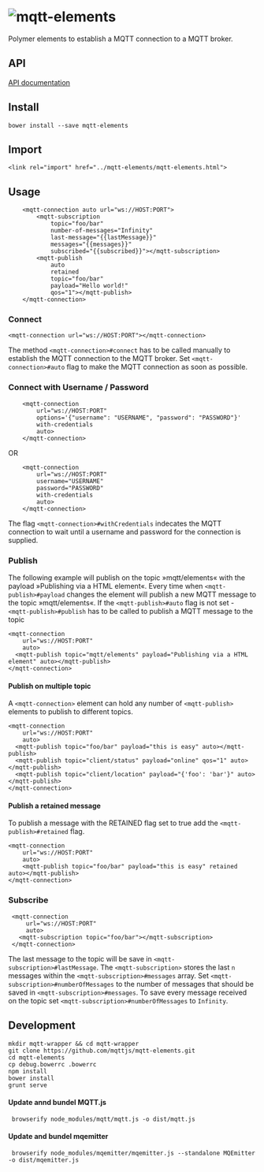 ![mqtt-elements](https://raw.githubusercontent.com/mqttjs/mqtt-elements/67266290fe6a0b6b3ff51418efb7c1c0662c78c5/assets/mqtt-elements.png)
=======

Polymer elements to establish a MQTT connection to a MQTT broker.
 
## API

[API documentation](http://mqttjs.github.io/mqtt-elements/bower_components/mqtt-elements/)

## Install

```
bower install --save mqtt-elements
```

## Import

```
<link rel="import" href="../mqtt-elements/mqtt-elements.html">
```

## Usage

```
    <mqtt-connection auto url="ws://HOST:PORT">
        <mqtt-subscription
            topic="foo/bar"
            number-of-messages="Infinity"
            last-message="{{lastMessage}}"
            messages="{{messages}}"
            subscribed="{{subscribed}}"></mqtt-subscription>
        <mqtt-publish 
            auto
            retained
            topic="foo/bar"
            payload="Hello world!"
            qos="1"></mqtt-publish>        
    </mqtt-connection>
```

### Connect 

```
<mqtt-connection url="ws://HOST:PORT"></mqtt-connection>
```

The method `<mqtt-connection>#connect` has to be called manually to establish the MQTT connection to the MQTT broker. 
Set `<mqtt-connection>#auto` flag to make the MQTT connection as soon as possible.   


### Connect with Username / Password

```
    <mqtt-connection
        url="ws://HOST:PORT"
        options='{"username": "USERNAME", "password": "PASSWORD"}'
        with-credentials
        auto>
    </mqtt-connection>
```

OR

```
    <mqtt-connection
        url="ws://HOST:PORT"
        username="USERNAME"
        password="PASSWORD"
        with-credentials
        auto>
    </mqtt-connection>
```

The flag `<mqtt-connection>#withCredentials` indecates the MQTT connection to wait until a username and password for 
the connection is supplied.

### Publish

The following example will publish on the topic »mqtt/elements« with the payload »Publishing via a HTML element«.
Every time when `<mqtt-publish>#payload` changes the element will publish a new MQTT message to the topic »mqtt/elements«.
If the `<mqtt-publish>#auto` flag is not set - `<mqtt-publish>#publish` has to be called to publish a MQTT message to the topic 

```
<mqtt-connection
    url="ws://HOST:PORT"
    auto>
  <mqtt-publish topic="mqtt/elements" payload="Publishing via a HTML element" auto></mqtt-publish>
</mqtt-connection>
```

#### Publish on multiple topic

A `<mqtt-connection>` element can hold any number of `<mqtt-publish>` elements to publish to different topics.
 
```
<mqtt-connection
    url="ws://HOST:PORT"
    auto>
  <mqtt-publish topic="foo/bar" payload="this is easy" auto></mqtt-publish>
  <mqtt-publish topic="client/status" payload="online" qos="1" auto></mqtt-publish>
  <mqtt-publish topic="client/location" payload="{'foo': 'bar'}" auto></mqtt-publish>
</mqtt-connection>
```

#### Publish a retained message

To publish a message with the RETAINED flag set to true add the `<mqtt-publish>#retained` flag.

```
<mqtt-connection
    url="ws://HOST:PORT"
    auto>
    <mqtt-publish topic="foo/bar" payload="this is easy" retained auto></mqtt-publish>
</mqtt-connection>
```

### Subscribe

```
 <mqtt-connection
     url="ws://HOST:PORT"
     auto>
   <mqtt-subscription topic="foo/bar"></mqtt-subscription>
 </mqtt-connection>
```

The last message to the topic will be save in `<mqtt-subscription>#lastMessage`. The `<mqtt-subscription>` stores the 
last `n` messages within the `<mqtt-subscription>#messages` array. Set `<mqtt-subscription>#numberOfMessages` to the 
number of messages that should be saved in `<mqtt-subscription>#messages`. To save every message received on the topic 
set `<mqtt-subscription>#numberOfMessages` to `Infinity`.       

 

## Development
 
```
mkdir mqtt-wrapper && cd mqtt-wrapper 
git clone https://github.com/mqttjs/mqtt-elements.git
cd mqtt-elements
cp debug.bowerrc .bowerrc
npm install
bower install
grunt serve
```


#### Update annd bundel MQTT.js

```
 browserify node_modules/mqtt/mqtt.js -o dist/mqtt.js

```

#### Update and bundel mqemitter
```
 browserify node_modules/mqemitter/mqemitter.js --standalone MQEmitter -o dist/mqemitter.js 
 
```

